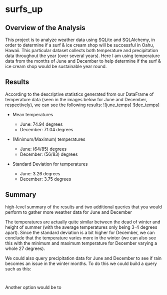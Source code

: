 # surfs_up

## Overview of the Analysis
This project is to analyze weather data using SQLite and SQLAlchemy, in order to determine if a surf & ice cream shop will be successful in Oahu, Hawaii. This particular dataset collects both temperature and precipitation data throughout the year (over several years). Here I am using temperature data from the months of June and December to help determine if the surf & ice cream shop would be sustainable year round.

## Results


According to the descriptive statistics generated from our DataFrame of temperature data (seen in the images below for June and December, respectively), we can see the following results:
![june_temps]
![dec_temps]
- Mean temperatures
  - June: 74.94 degrees
  - December: 71.04 degrees


- (Minimum/Maximum) temperatures
  - June: (64/85) degrees
  - December: (56/83) degrees


- Standard Deviation for temperatures
  - June: 3.26 degrees
  - December: 3.75 degrees

## Summary
high-level summary of the results and two additional queries that you would perform to gather more weather data for June and December

The temperatures are actually quite similar between the dead of winter and height of summer (with the average temperatures only being 3-4 degrees apart). Since the standard deviation is a bit higher for December, we can conclude that the temperature varies more in the winter (we can also see this with the minimum and maximum temperature for December varying a whole 27 degrees).

We could also query precipitation data for June and December to see if rain becomes an issue in the winter months. To do this we could build a query such as this:

`
`

Another option would be to 
